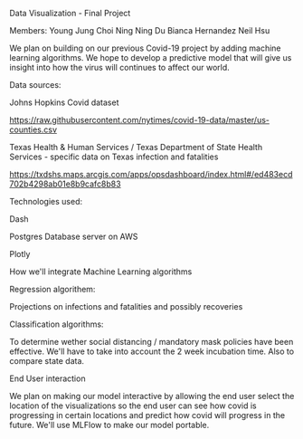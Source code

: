Data Visualization - Final Project

Members:
Young Jung Choi
Ning Ning Du
Bianca Hernandez
Neil Hsu

We plan on building on our previous Covid-19 project by adding machine learning algorithms. We hope to develop a predictive model that will give us insight into how the virus will continues to affect our world.

Data sources:

Johns Hopkins Covid dataset

https://raw.githubusercontent.com/nytimes/covid-19-data/master/us-counties.csv

Texas Health & Human Services / Texas Department of State Health Services - specific data on Texas infection and fatalities

https://txdshs.maps.arcgis.com/apps/opsdashboard/index.html#/ed483ecd702b4298ab01e8b9cafc8b83

Technologies used:

Dash

Postgres Database server on AWS

Plotly

How we'll integrate Machine Learning algorithms

Regression algorithem:

Projections on infections and fatalities and possibly recoveries

Classification algorithms: 

To determine wether social distancing / mandatory mask policies have been effective. We'll have to take into account the 2 week incubation time. Also to compare state data.


End User interaction

We plan on making our model interactive by allowing the end user select the location of the visualizations so the end user can see how covid is progressing in certain locations and predict how covid will progress in the future. We'll use MLFlow to make our model portable.

